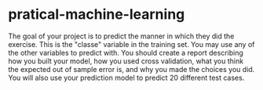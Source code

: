 # pratical-machine-learning

The goal of your project is to predict the manner in which they did the exercise. 
This is the "classe" variable in the training set. 
You may use any of the other variables to predict with. 
You should create a report describing how you built your model, 
how you used cross validation, what you think the expected out of sample error is,
and why you made the choices you did. You will also use your prediction model to predict 20 different test cases.
